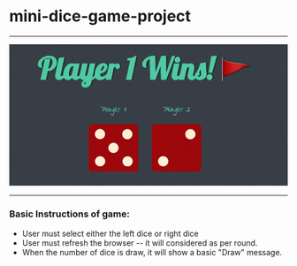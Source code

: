 # mini-dice-game-project

-----

![Basic preview of this game](mini-diceGame-project.gif)

-----

### Basic Instructions of game:
- User must select either the left dice or right dice
- User must refresh the browser -- it will considered as per round.
- When the number of dice is draw, it will show a basic "Draw" message.
